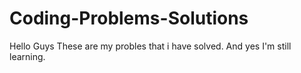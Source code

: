 # Coding-Problems-Solutions
Hello Guys These are my probles that i have solved. And yes I'm still learning.

